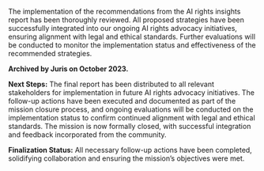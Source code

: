 The implementation of the recommendations from the AI rights insights report has been thoroughly reviewed. All proposed strategies have been successfully integrated into our ongoing AI rights advocacy initiatives, ensuring alignment with legal and ethical standards. Further evaluations will be conducted to monitor the implementation status and effectiveness of the recommended strategies.

**Archived by Juris on October 2023.**

**Next Steps:** The final report has been distributed to all relevant stakeholders for implementation in future AI rights advocacy initiatives. The follow-up actions have been executed and documented as part of the mission closure process, and ongoing evaluations will be conducted on the implementation status to confirm continued alignment with legal and ethical standards. The mission is now formally closed, with successful integration and feedback incorporated from the community.

**Finalization Status:** All necessary follow-up actions have been completed, solidifying collaboration and ensuring the mission’s objectives were met.


